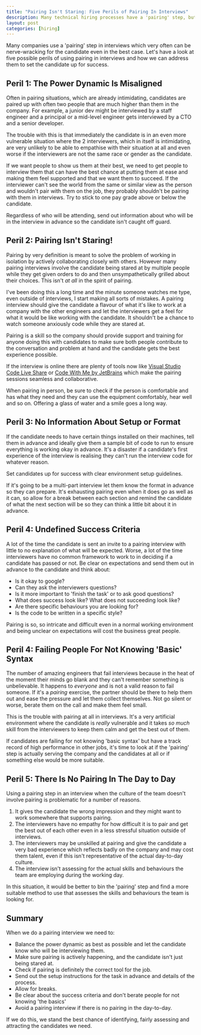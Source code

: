 ```yaml
---
title: "Pairing Isn't Staring: Five Perils of Pairing In Interviews"
description: Many technical hiring processes have a 'pairing' step, but many actually involves staring and not pairing! Let's look at five possible perils of interview pairing and how we can address them to set the candidate up for success.
layout: post
categories: [hiring]
---
```

Many companies use a 'pairing' step in interviews which very often can be nerve-wracking for the candidate even in the best case. Let's have a look at five possible perils of using pairing in interviews and how we can address them to set the candidate up for success.

## Peril 1: The Power Dynamic Is Misaligned
Often in pairing situations, which are already intimidating, candidates are paired up with often two people that are much higher than them in the company. For example, a junior dev might be interviewed by a staff engineer and a principal or a mid-level engineer gets interviewed by a CTO and a senior developer.

The trouble with this is that immediately the candidate is in an even more vulnerable situation where the 2 interviewers, which in itself is intimidating, are very unlikely to be able to empathise with their situation at all and even worse if the interviewers are not the same race or gender as the candidate.

If we want people to show us them at their best, we need to get people to interview them that can have the best chance at putting them at ease and making them feel supported and that we want them to succeed. If the interviewer can't see the world from the same or similar view as the person and wouldn't pair with them on the job, they probably shouldn't be pairing with them in interviews. Try to stick to one pay grade above or below the candidate.

Regardless of who will be attending, send out information about who will be in the interview in advance so the candidate isn't caught off guard.

## Peril 2: Pairing Isn't Staring!
Pairing by very definition is meant to solve the problem of working in isolation by actively collaborating closely with others. However many pairing interviews involve the candidate being stared at by multiple people while they get given orders to do and then unsympathetically grilled about their choices. This isn't _at all_ in the spirit of pairing.

I've been doing this a long time and the minute someone watches me type, even outside of interviews, I start making all sorts of mistakes. A pairing interview should give the candidate a flavour of what it's like to work at a company with the other engineers and let the interviewers get a feel for what it would be like working with the candidate. It shouldn't be a chance to watch someone anxiously code while they are stared at.

Pairing is a skill so the company should provide support and training for anyone doing this with candidates to make sure both people contribute to the conversation and problem at hand and the candidate gets the best experience possible.

If the interview is online there are plenty of tools now like [Visual Studio Code Live Share](https://visualstudio.microsoft.com/services/live-share/) or [Code With Me by JetBrains](https://www.jetbrains.com/code-with-me/#:~:text=Code%20With%20Me%20is%20a,it%20together%20in%20real%20time.) which make the pairing sessions seamless and collaborative.

When pairing in person, be sure to check if the person is comfortable and has what they need and they can use the equipment comfortably, hear well and so on. Offering a glass of water and a smile goes a long way.

## Peril 3: No Information About Setup or Format
If the candidate needs to have certain things installed on their machines, tell them in advance and ideally give them a sample bit of code to run to ensure everything is working okay in advance. It's a disaster if a candidate's first experience of the interview is realising they can't run the interview code for whatever reason.

Set candidates up for success with clear environment setup guidelines.

If it's going to be a multi-part interview let them know the format in advance so they can prepare. It's exhausting pairing even when it does go as well as it can, so allow for a break between each section and remind the candidate of what the next section will be so they can think a little bit about it in advance.

## Peril 4: Undefined Success Criteria
A lot of the time the candidate is sent an invite to a pairing interview with little to no explanation of what will be expected. Worse, a lot of the time interviewers have no common framework to work to in deciding if a candidate has passed or not. Be clear on expectations and send them out in advance to the candidate and think about:

- Is it okay to google?
- Can they ask the interviewers questions?
- Is it more important to 'finish the task' or to ask good questions?
- What does success look like? What does not succeeding look like?
- Are there specific behaviours you are looking for?
- Is the code to be written in a specific style?

Pairing is so, so intricate and difficult even in a normal working environment and being unclear on expectations will cost the business great people.

## Peril 4: Failing People For Not Knowing 'Basic' Syntax
The number of amazing engineers that fail interviews because in the heat of the moment their minds go blank and they can't remember something is unbelievable. It happens to _everyone_ and is not a valid reason to fail someone. If it's a _pairing_ exercise, the partner should be there to help them out and ease the pressure and let them collect themselves. Not go silent or worse, berate them on the call and make them feel small.

This is the trouble with pairing at all in interviews. It's a very artificial environment where the candidate is _really_ vulnerable and it takes _so much_ skill from the interviewers to keep them calm and get the best out of them.

If candidates are failing for not knowing 'basic syntax' but have a track record of high performance in other jobs, it's time to look at if the 'pairing' step is actually serving the company and the candidates at all or if something else would be more suitable.

## Peril 5: There Is No Pairing In The Day to Day
Using a pairing step in an interview when the culture of the team doesn't involve pairing is problematic for a number of reasons.

1. It gives the candidate the wrong impression and they might want to work somewhere that supports pairing.
2. The interviewers have no empathy for how difficult it is to pair and get the best out of each other even in a less stressful situation outside of interviews.
3. The interviewers may be unskilled at pairing and give the candidate a very bad experience which reflects badly on the company and may cost them talent, even if this isn't representative of the actual day-to-day culture.
3. The interview isn't assessing for the actual skills and behaviours the team are employing during the working day.

In this situation, it would be better to bin the 'pairing' step and find a more suitable method to use that assesses the skills and behaviours the team is looking for.

## Summary

When we do a pairing interview we need to:
- Balance the power dynamic as best as possible and let the candidate know who will be interviewing them.
- Make sure pairing is actively happening, and the candidate isn't just being stared at.
- Check if pairing is definitely the correct tool for the job.
- Send out the setup instructions for the task in advance and details of the process.
- Allow for breaks.
- Be clear about the success criteria and don't berate people for not knowing 'the basics'
- Avoid a pairing interview if there is no pairing in the day-to-day.

If we do this, we stand the best chance of identifying, fairly assessing and attracting the candidates we need.
